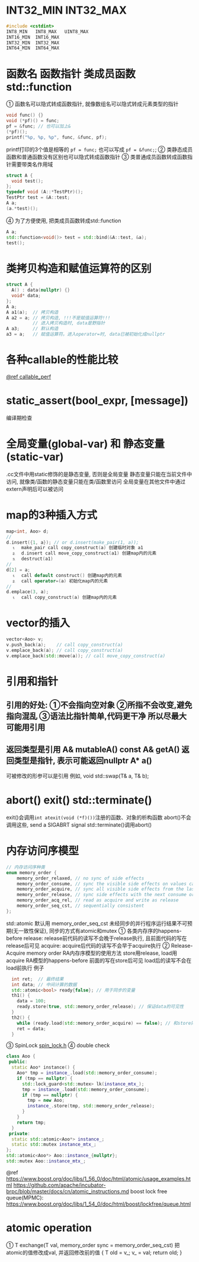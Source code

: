 # INT32_MIN INT32_MAX
~~~c++
#include <cstdint>
INT8_MIN   INT8_MAX   UINT8_MAX
INT16_MIN  INT16_MAX
INT32_MIN  INT32_MAX
INT64_MIN  INT64_MAX
~~~


# 函数名 函数指针 类成员函数 std::function
① 函数名可以隐式转成函数指针, 就像数组名可以隐式转成元素类型的指针
~~~c++
void func() {}
void (*pf)() = func;
pf = &func; // 也可以加上&
(*pf)();
printf("%p, %p, %p", func, &func, pf);
~~~
printf打印的3个值是相等的
`pf = func;` 也可以写成 `pf = &func;`;
② 类静态成员函数和普通函数没有区别也可以隐式转成函数指针
③ 类普通成员函数转成函数指针需要带类名作用域
~~~c++
struct A {
  void test();
};
typedef void (A::*TestPtr)();
TestPtr test = &A::test;
A a;
(a.*test)();
~~~
④ 为了方便使用, 把类成员函数转成std::function
~~~c++
A a;
std::function<void()> test = std::bind(&A::test, &a);
test();
~~~


# 类拷贝构造和赋值运算符的区别
~~~c++
struct A {
  A() : data(nullptr) {}
  void* data;
};
A a;
A a1(a);  // 拷贝构造
A a2 = a; // 拷贝构造, !!!不是赋值运算符!!!
          // 进入拷贝构造时, data是野指针
A a3;     // 默认构造
a3 = a;   // 赋值运算符。进入operator=时, data已被初始化成nullptr
~~~


# 各种callable的性能比较
[@ref callable_perf](../../stl/functional.cc)


# static_assert(bool_expr, [message])
编译期检查


# 全局变量(global-var) 和 静态变量(static-var)
.cc文件中用static修饰的是静态变量, 否则是全局变量
静态变量只能在当前文件中访问, 就像类/函数的静态变量只能在类/函数里访问
全局变量在其他文件中通过extern声明后可以被访问


# map的3种插入方式
~~~c++
map<int, Aoo> d;
//
d.insert({1, a}); // or d.insert(make_pair(1, a));
  ⒈  make_pair call copy_construct(a) 创建临时对象 a1
  ⒉  d.insert call move_copy_construct(a1) 创建map内的元素
  ⒊  destruct(a1)
//
d[2] = a;
  ⒈  call default construct() 创建map内的元素
  ⒉  call operator=(a) 初始化map内的元素
//
d.emplace(3, a);
  ⒈  call copy_construct(a) 创建map内的元素
~~~


# vector的插入
~~~c++
vector<Aoo> v;
v.push_back(a);    // call copy_construct(a)
v.emplace_back(a); // call copy_construct(a)
v.emplace_back(std::move(a)); // call move_copy_construct(a)
~~~


# 引用和指针
引用的好处: ①不会指向空对象 ②所指不会改变,避免指向混乱 ③语法比指针简单,代码更干净
所以尽最大可能用引用
--
返回类型是引用
  A& mutableA()
  const A& getA()
返回类型是指针, 表示可能返回nullptr
  A* a()
--
可被修改的形参可以是引用
例如, void std::swap(T& a, T& b);


# abort() exit() std::terminate()
exit()会调用`int atexit(void (*f)())`注册的函数、对象的析构函数
abort()不会调用这些, send a SIGABRT signal
std::terminate()调用abort()


# 内存访问序模型
~~~c++
// 内存访问序种类
enum memory_order {
    memory_order_relaxed, // no sync of side effects
    memory_order_consume, // sync the visible side effects on values carrying dependencies from the last release or seq_cst
    memory_order_acquire, // sync all visible side effects from the last release or seq_cst
    memory_order_release, // sync side effects with the next consume or acquire
    memory_order_acq_rel, // read as acquire and write as release
    memory_order_seq_cst, // sequentially consistent
};
~~~
std::atomic 默认用 memory_order_seq_cst
未经同步的并行程序运行结果不可预期(无一致性保证), 同步的方式有atomic和mutex
① 各类内存序的happens-before
  release: release前代码的读写不会晚于release执行, 且前面代码的写在release后可见
  acquire: acquire后代码的读写不会早于acquire执行
② Release-Acquire memory order
RA内存序模型的使用方法
  store用release, load用acquire
RA模型的happens-before
  前面的写在store后可见
  load后的读写不会在load前执行
例子
~~~c++
  int ret;  // 最终结果
  int data; // 中间计算的数据
  std::atomic<bool> ready{false}; // 用于同步的变量
  th1() {
    data = 100;
    ready.store(true, std::memory_order_release); // 保证data的可见性
  }
  th2() {
    while (ready.load(std::memory_order_acquire) == false); // 和store同步
    ret = data;
  }
~~~
③ SpinLock
[spin_lock.h](../../util/spin_lock.h)
④ double check
~~~c++
class Aoo {
 public:
  static Aoo* instance() {
    Aoo* tmp = instance_.load(std::memory_order_consume);
    if (tmp == nullptr) {
      std::lock_guard<std::mutex> lk(instance_mtx_);
      tmp = instance_.load(std::memory_order_consume);
      if (tmp == nullptr) {
        tmp = new Aoo;
        instance_.store(tmp, std::memory_order_release);
      }
    }
    return tmp;
  }
 private:
  static std::atomic<Aoo*> instance_;
  static std::mutex instance_mtx_;
};
std::atomic<Aoo*> Aoo::instance_{nullptr};
std::mutex Aoo::instance_mtx_;
~~~
@ref
https://www.boost.org/doc/libs/1_56_0/doc/html/atomic/usage_examples.html
https://github.com/apache/incubator-brpc/blob/master/docs/cn/atomic_instructions.md
boost lock free queue(MPMC): https://www.boost.org/doc/libs/1_54_0/doc/html/boost/lockfree/queue.html


# atomic operation
① T exchange(T val, memory_order sync = memory_order_seq_cst)
  把atomic的值修改成val, 并返回修改前的值
  {
    T old = v_;
    v_ = val;
    return old;
  }